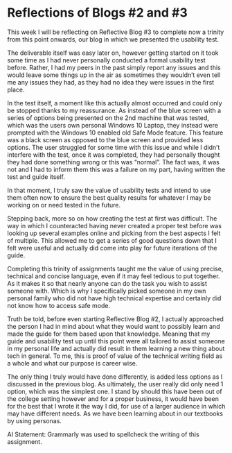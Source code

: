# Reflections of Blogs #2 and #3

This week I  will be reflecting on Reflective Blog #3 to complete now a trinity from this point onwards, our blog in which we presented the usability test. 

The deliverable itself was easy later on, however getting started on it took some time as I had never personally conducted a formal usability test before. Rather, I had my peers in the past simply report any issues and this would leave some things up in the air as sometimes they wouldn’t even tell me any issues they had, as they had no idea they were issues in the first place. 

In the test itself, a moment like this actually almost occurred and could only be stopped thanks to my reassurance. As instead of the blue screen with a series of options being presented on the 2nd machine that was tested, which was the users own personal Windows 10 Laptop, they instead were prompted with the Windows 10 enabled old Safe Mode feature. This feature was a black screen as opposed to the blue screen and provided less options. The user struggled for some time with this issue and while I didn’t interfere with the test, once it was completed, they had personally thought they had done something wrong or this was “normal”. The fact was, it was not and I had to inform them this was a failure on my part, having written the test and guide itself. 

In that moment, I truly saw the value of usability tests and intend to use them often now to ensure the best quality results for whatever I may be working on or need tested in the future. 

Stepping back, more so on how creating the test at first was difficult. The way in which I counteracted having never created a proper test before was looking up several examples online and picking from the best aspects I felt of multiple. This allowed me to get a series of good questions down that I felt were useful and actually did come into play for future iterations of the guide. 

Completing this trinity of assignments taught me the value of using precise, technical and concise language, even if it may feel tedious to put together. As it makes it so that nearly anyone can do the task you wish to assist someone with. Which is why I specifically picked someone in my own personal family who did not have high technical expertise and certainly did not know how to access safe mode. 

Truth be told, before even starting Reflective Blog #2, I actually approached the person I had in mind about what they would want to possibly learn and made the guide for them based upon that knowledge. Meaning that my guide and usability test up until this point were all tailored to assist someone in my personal life and actually did result in them learning a new thing about tech in general. To me, this is proof of value of the technical writing field as a whole and what our purpose is career wise. 

The only thing I truly would have done differently, is added less options as I discussed in the previous blog. As ultimately, the user really did only need 1 option, which was the simplest one. I stand by should this have been out of the college setting however and for a proper business, it would have been for the best that I wrote it the way I did, for use of a larger audience in which may have different needs. As we have been learning about in our textbooks by using personas. 

AI Statement: Grammarly was used to spellcheck the writing of this assignment.
